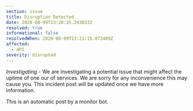 ```yaml
---
section: issue
title: Disruption Detected
date: 2020-08-09T13:20:15.243033Z
resolved: true
informational: false
resolvedWhen: 2020-08-09T13:21:15.873489Z
affected:
  - API
severity: disrupted
---
```

*Investigating* - We are investigating a potential issue that might affect the uptime of one our of services. We are sorry for any inconvenience this may cause you. This incident post will be updated once we have more information.

This is an automatic post by a monitor bot.
        